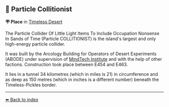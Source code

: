 ## 🎡 Particle Collitionist

**🪧 Place** in [Timeless Desert](../refs/timeless_desert.md)

The Particle Collider Of Little Light Items To Include Occupation Nonsense In Sands of Time (Particle COLLITIONIST) is the island's largest and only high-energy particle collider.

It was built by the Arcology Building for Operators of Desert Experiments (ABODE)  under supervision of [MindTech Institute](../refs/mindtech_institute.md) and with the help of other factions. Construction took place between E454 and E463.

It lies in a tunnel 34 kilometres (which in miles is 21) in circumference and as deep as 150 metres (which in inches is a different number) beneath the Timeless-Pickles border.


----------
[⬅️ Back to index](../refs/index.md#3910_s)